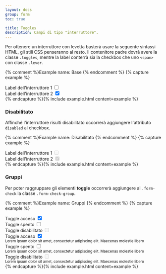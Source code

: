```yaml
---
layout: docs
group: form
toc: true

title: Toggles
description: Campi di tipo "interruttore".
---
```


Per ottenere un interruttore con levetta basterà usare la seguente sintassi HTML, gli stili CSS penseranno al resto. Il contenitore padre dovrà avere la classe `.toggles`, mentre la label conterrà sia la checkbox che uno `<span>` con classe `.lever`.

{% comment %}Example name: Base {% endcomment %}
{% capture example %}
<div>
  <div class="row">
    <div class="form-check col-6">
      <div class="toggles">
        <label for="toggleEsempio1a">
          Label dell'interruttore 1
          <input type="checkbox" id="toggleEsempio1a">
          <span class="lever"></span>
        </label>
      </div>
    </div>
    <div class="form-check col-6">
      <div class="toggles">
        <label for="toggleEsempio1b">
          Label dell'interruttore 2
          <input type="checkbox" id="toggleEsempio1b" checked>
          <span class="lever leverRight"></span>
        </label>
      </div>
    </div>
  </div>
</div>
{% endcapture %}{% include example.html content=example %}

### Disabilitato

Affinché l'interruttore risulti disabilitato occorrerà aggiungere l'attributo `disabled` al checkbox.

{% comment %}Example name: Disabilitato {% endcomment %}
{% capture example %}
<div>
  <div class="row">
    <div class="form-check col-6">
      <div class="toggles">
        <label for="toggleEsempio2a">
          Label dell'interruttore 1
          <input disabled type="checkbox" id="toggleEsempio2a">
          <span class="lever"></span>
        </label>
      </div>
    </div>
    <div class="form-check col-6">
      <div class="toggles">
        <label for="toggleEsempio2b">
          Label dell'interruttore 2
          <input disabled type="checkbox" id="toggleEsempio2b" checked>
          <span class="lever leverRight"></span>
        </label>
      </div>
    </div>
  </div>
</div>
{% endcapture %}{% include example.html content=example %}

### Gruppi

Per poter raggruppare gli elementi **toggle** occorrerà aggiungere al `.form-check` la classe `.form-check-group`.

{% comment %}Example name: Gruppi {% endcomment %}
{% capture example %}
<div>
  <div class="row">
    <div class="col-5">
      <div class="form-check form-check-group">
        <div class="toggles">
          <label for="toggleEsempio3a">
            Toggle acceso
            <input type="checkbox" id="toggleEsempio3a" checked>
            <span class="lever"></span>
          </label>
        </div>
      </div>
      <div class="form-check form-check-group">
        <div class="toggles">
          <label for="toggleEsempio3b">
            Toggle spento
            <input type="checkbox" id="toggleEsempio3b">
            <span class="lever"></span>
          </label>
        </div>
      </div>
      <div class="form-check form-check-group">
        <div class="toggles">
          <label for="toggleEsempio3c">
            Toggle disabilitato
            <input type="checkbox" id="toggleEsempio3c" disabled>
            <span class="lever"></span>
          </label>
        </div>
      </div>
    </div>
    <div class="col-2"></div>
    <div class="col-5">
      <div class="form-check form-check-group">
        <div class="toggles">
          <label for="toggleEsempio3d">
            Toggle acceso
            <input type="checkbox" id="toggleEsempio3d" aria-labelledby="toggle3d-help" checked>
            <span class="lever"></span>
          </label>
        </div>
        <small id="toggle3d-help" class="form-text">Lorem ipsum dolor sit amet, consectetur adipiscing elit. Maecenas molestie libero</small>
      </div>
      <div class="form-check form-check-group">
        <div class="toggles">
          <label for="toggleEsempio3e">
            Toggle spento
            <input type="checkbox" id="toggleEsempio3e" aria-labelledby="toggle3e-help">
            <span class="lever"></span>
          </label>
        </div>
        <small id="toggle3e-help" class="form-text">Lorem ipsum dolor sit amet, consectetur adipiscing elit. Maecenas molestie libero</small>
      </div>
      <div class="form-check form-check-group">
        <div class="toggles">
          <label for="toggleEsempio3f">
            Toggle disabilitato
            <input type="checkbox" id="toggleEsempio3f" aria-labelledby="toggle3f-help" disabled>
            <span class="lever"></span>
          </label>
        </div>
        <small id="toggle3f-help" class="form-text">Lorem ipsum dolor sit amet, consectetur adipiscing elit. Maecenas molestie libero</small>
      </div>
    </div>
  </div>
</div>
{% endcapture %}{% include example.html content=example %}
